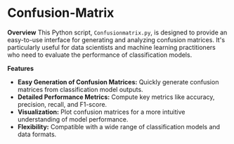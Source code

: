 # Confusion-Matrix

**Overview**
This Python script, `Confusionmatrix.py`, is designed to provide an easy-to-use interface for generating and analyzing confusion matrices.
It's particularly useful for data scientists and machine learning practitioners who need to evaluate the performance of classification models.

**Features**
- **Easy Generation of Confusion Matrices:** Quickly generate confusion matrices from classification model outputs.
- **Detailed Performance Metrics:** Compute key metrics like accuracy, precision, recall, and F1-score.
- **Visualization:** Plot confusion matrices for a more intuitive understanding of model performance.
- **Flexibility:** Compatible with a wide range of classification models and data formats.
